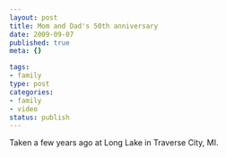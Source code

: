 ```yaml
--- 
layout: post
title: Mom and Dad's 50th anniversary
date: 2009-09-07
published: true
meta: {}

tags: 
- family
type: post
categories: 
- family
- video
status: publish
---
```

Taken a few years ago at Long Lake in Traverse City, MI.<br />
